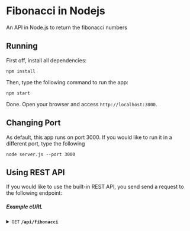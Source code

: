 # Fibonacci in Nodejs

An API in Node.js to return the fibonacci numbers

## Running

First off, install all dependencies:

```shell
npm install
```

Then, type the following command to run the app:

```shell
npm start
```

Done. Open your browser and access `http://localhost:3000`.

## Changing Port

As default, this app runs on port 3000. If you would like to run it in a different port, type the following

```shell
node server.js --port 3000
```

## Using REST API

If you would like to use the built-in REST API, you send send a request to the following endpoint:

##### Example cURL

<details>
 <summary><code>GET</code> <code><b>/api/fibonacci</b></code></summary>

##### Parameters

> | name              |  type     | data type      | description                         |
> |-------------------|-----------|----------------|-------------------------------------|
> | `index` |  required | int | The index |

##### Example cURL

> ```javascript
>  curl -X GET -H "Content-Type: application/json" -G -d "index=20" http://localhost:3000/api/fibonacci
> ```

</details>
